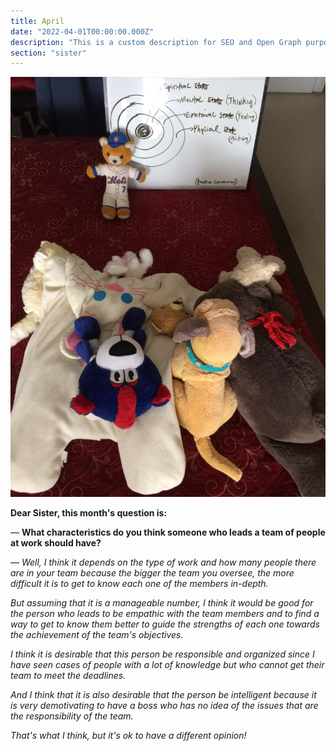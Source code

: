 ```yaml
---
title: April
date: "2022-04-01T00:00:00.000Z"
description: "This is a custom description for SEO and Open Graph purposes, rather than the default generated excerpt. Simply add a description field to the frontmatter."
section: "sister"
---
```


![PostImg](../images/apr22.jpg)

**Dear Sister, this month's question is:**

— **What characteristics do you think someone who leads a team of people at work should have?**

— *Well, I think it depends on the type of work and how many people there are in your team because the bigger the team you oversee, the more difficult it is to get to know each one of the members in-depth.*

*But assuming that it is a manageable number, I think it would be good for the person who leads to be empathic with the team members and to find a way to get to know them better to guide the strengths of each one towards the achievement of the team's objectives.*

*I think it is desirable that this person be responsible and organized since I have seen cases of people with a lot of knowledge but who cannot get their team to meet the deadlines.*

*And I think that it is also desirable that the person be intelligent because it is very demotivating to have a boss who has no idea of the issues that are the responsibility of the team.*

*That's what I think, but it's ok to have a different opinion!*
